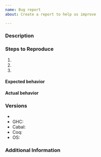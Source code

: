 ```yaml
---
name: Bug report
about: Create a report to help us improve

---
```


### Description

<!-- Description of the issue. -->

### Steps to Reproduce

1. <!-- First Step -->
2. <!-- Second Step -->
3. <!-- and so on… -->

#### Expected behavior

<!-- What did you expect to happen from the steps above and why? -->

#### Actual behavior

<!-- What actually happens if you follows the steps above? -->

### Versions

<!-- Please include the exact version of the Free Compiler you are using.
     You can get this information from copy and pasting the output of `freec --version` from the command line.
     Also, please include the versions of GHC, Cabal and Coq as well as the name and version of the operating system (OS) you are running.
-->
 - <!-- Run `freec --version` and copy the full text here.  -->
 - GHC:   <!-- Run `ghc --version` and copy the version number only.  -->
 - Cabal: <!-- Run `cabal --version` and copy the version number only. -->
 - Coq:   <!-- Run `coqc --version` and copy the version number only. -->
 - OS:    <!-- Name and version of your operating system. -->

### Additional Information

<!-- Any additional information, configuration or data that might be necessary to reproduce the issue. -->
